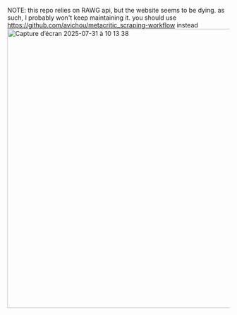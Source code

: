 NOTE: this repo relies on RAWG api, but the website seems to be dying. as such, I probably won't keep maintaining it. you should use https://github.com/avichou/metacritic_scraping-workflow instead 
<img width="984" height="634" alt="Capture d’écran 2025-07-31 à 10 13 38" src="https://github.com/user-attachments/assets/249ddbc4-1b1b-494c-939f-cf4af0c5a4af" />
